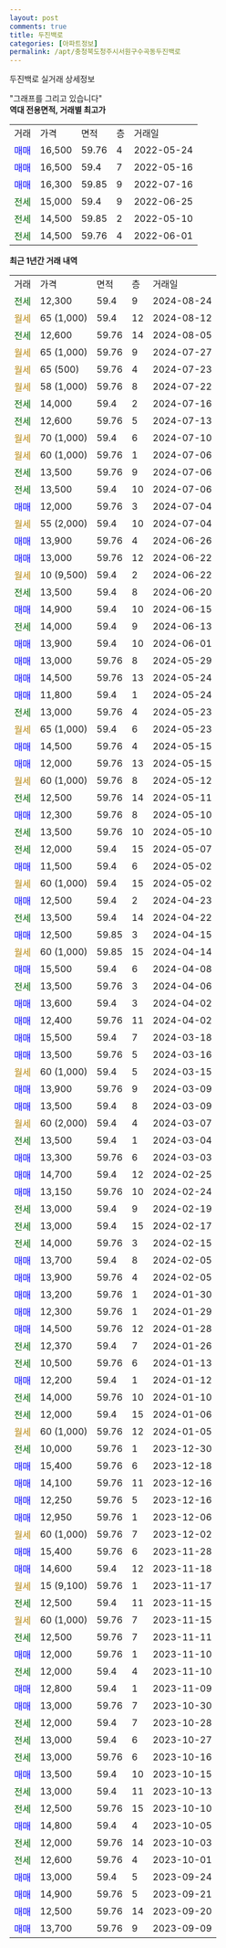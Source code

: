 ```yaml
---
layout: post
comments: true
title: 두진백로
categories: [아파트정보]
permalink: /apt/충청북도청주시서원구수곡동두진백로
---
```


두진백로 실거래 상세정보

<script type="text/javascript">
  google.charts.load('current', {'packages':['line', 'corechart']});
  google.charts.setOnLoadCallback(drawChart);

  function drawChart() {
    var data = new google.visualization.DataTable();
    data.addColumn('date', '거래일');
    data.addColumn('number', "매매");
    data.addColumn('number', "전세");
    data.addColumn('number', "전매");

    data.addRows([[new Date(Date.parse("2024-08-24")), null, 12300, null], [new Date(Date.parse("2024-08-12")), null, null, null], [new Date(Date.parse("2024-08-05")), null, 12600, null], [new Date(Date.parse("2024-07-27")), null, null, null], [new Date(Date.parse("2024-07-23")), null, null, null], [new Date(Date.parse("2024-07-22")), null, null, null], [new Date(Date.parse("2024-07-16")), null, 14000, null], [new Date(Date.parse("2024-07-13")), null, 12600, null], [new Date(Date.parse("2024-07-10")), null, null, null], [new Date(Date.parse("2024-07-06")), null, null, null], [new Date(Date.parse("2024-07-06")), null, 13500, null], [new Date(Date.parse("2024-07-06")), null, 13500, null], [new Date(Date.parse("2024-07-04")), 12000, null, null], [new Date(Date.parse("2024-07-04")), null, null, null], [new Date(Date.parse("2024-06-26")), 13900, null, null], [new Date(Date.parse("2024-06-22")), 13000, null, null], [new Date(Date.parse("2024-06-22")), null, null, null], [new Date(Date.parse("2024-06-20")), null, 13500, null], [new Date(Date.parse("2024-06-15")), 14900, null, null], [new Date(Date.parse("2024-06-13")), null, 14000, null], [new Date(Date.parse("2024-06-01")), 13900, null, null], [new Date(Date.parse("2024-05-29")), 13000, null, null], [new Date(Date.parse("2024-05-24")), 14500, null, null], [new Date(Date.parse("2024-05-24")), 11800, null, null], [new Date(Date.parse("2024-05-23")), null, 13000, null], [new Date(Date.parse("2024-05-23")), null, null, null], [new Date(Date.parse("2024-05-15")), 14500, null, null], [new Date(Date.parse("2024-05-15")), 12000, null, null], [new Date(Date.parse("2024-05-12")), null, null, null], [new Date(Date.parse("2024-05-11")), null, 12500, null], [new Date(Date.parse("2024-05-10")), 12300, null, null], [new Date(Date.parse("2024-05-10")), null, 13500, null], [new Date(Date.parse("2024-05-07")), null, 12000, null], [new Date(Date.parse("2024-05-02")), 11500, null, null], [new Date(Date.parse("2024-05-02")), null, null, null], [new Date(Date.parse("2024-04-23")), 12500, null, null], [new Date(Date.parse("2024-04-22")), null, 13500, null], [new Date(Date.parse("2024-04-15")), 12500, null, null], [new Date(Date.parse("2024-04-14")), null, null, null], [new Date(Date.parse("2024-04-08")), 15500, null, null], [new Date(Date.parse("2024-04-06")), null, 13500, null], [new Date(Date.parse("2024-04-02")), 13600, null, null], [new Date(Date.parse("2024-04-02")), 12400, null, null], [new Date(Date.parse("2024-03-18")), 15500, null, null], [new Date(Date.parse("2024-03-16")), 13500, null, null], [new Date(Date.parse("2024-03-15")), null, null, null], [new Date(Date.parse("2024-03-09")), 13900, null, null], [new Date(Date.parse("2024-03-09")), 13500, null, null], [new Date(Date.parse("2024-03-07")), null, null, null], [new Date(Date.parse("2024-03-04")), null, 13500, null], [new Date(Date.parse("2024-03-03")), 13300, null, null], [new Date(Date.parse("2024-02-25")), 14700, null, null], [new Date(Date.parse("2024-02-24")), 13150, null, null], [new Date(Date.parse("2024-02-19")), null, 13000, null], [new Date(Date.parse("2024-02-17")), null, 13000, null], [new Date(Date.parse("2024-02-15")), null, 14000, null], [new Date(Date.parse("2024-02-05")), 13700, null, null], [new Date(Date.parse("2024-02-05")), 13900, null, null], [new Date(Date.parse("2024-01-30")), 13200, null, null], [new Date(Date.parse("2024-01-29")), 12300, null, null], [new Date(Date.parse("2024-01-28")), 14500, null, null], [new Date(Date.parse("2024-01-26")), null, 12370, null], [new Date(Date.parse("2024-01-13")), null, 10500, null], [new Date(Date.parse("2024-01-12")), 12200, null, null], [new Date(Date.parse("2024-01-10")), null, 14000, null], [new Date(Date.parse("2024-01-06")), null, 12000, null], [new Date(Date.parse("2024-01-05")), null, null, null], [new Date(Date.parse("2023-12-30")), null, 10000, null], [new Date(Date.parse("2023-12-18")), 15400, null, null], [new Date(Date.parse("2023-12-16")), 14100, null, null], [new Date(Date.parse("2023-12-16")), 12250, null, null], [new Date(Date.parse("2023-12-06")), 12950, null, null], [new Date(Date.parse("2023-12-02")), null, null, null], [new Date(Date.parse("2023-11-28")), 15400, null, null], [new Date(Date.parse("2023-11-18")), 14600, null, null], [new Date(Date.parse("2023-11-17")), null, null, null], [new Date(Date.parse("2023-11-15")), null, 12500, null], [new Date(Date.parse("2023-11-15")), null, null, null], [new Date(Date.parse("2023-11-11")), null, 12500, null], [new Date(Date.parse("2023-11-10")), 12000, null, null], [new Date(Date.parse("2023-11-10")), null, 12000, null], [new Date(Date.parse("2023-11-09")), 12800, null, null], [new Date(Date.parse("2023-10-30")), 13000, null, null], [new Date(Date.parse("2023-10-28")), null, 12000, null], [new Date(Date.parse("2023-10-27")), null, 13000, null], [new Date(Date.parse("2023-10-16")), null, 13000, null], [new Date(Date.parse("2023-10-15")), 13500, null, null], [new Date(Date.parse("2023-10-13")), null, 13000, null], [new Date(Date.parse("2023-10-10")), null, 12500, null], [new Date(Date.parse("2023-10-05")), 14800, null, null], [new Date(Date.parse("2023-10-03")), null, 12000, null], [new Date(Date.parse("2023-10-01")), null, 12600, null], [new Date(Date.parse("2023-09-24")), 13000, null, null], [new Date(Date.parse("2023-09-21")), 14900, null, null], [new Date(Date.parse("2023-09-20")), 12500, null, null], [new Date(Date.parse("2023-09-09")), 13700, null, null]]);

    var options = {
      hAxis: {
        format: 'yyyy/MM/dd'
      },    
      lineWidth: 0,
      pointsVisible: true,    
      title: '최근 1년간 유형별 실거래가 분포',
      legend: { position: 'bottom' }
    };

    var formatter = new google.visualization.NumberFormat({pattern:'###,###'} );
    formatter.format(data, 1);
    formatter.format(data, 2);
    
    setTimeout(function() {
        var chart = new google.visualization.LineChart(document.getElementById('columnchart_material'));
        chart.draw(data, (options));
        document.getElementById('loading').style.display = 'none';
    }, 200);
  }
</script>


<div id="loading" style="z-index:20; display: block; margin-left: 0px">"그래프를 그리고 있습니다"</div>
<div id="columnchart_material" style="width: 95%; margin-left: 0px; display: block"></div>
<!-- contents start -->
<b>역대 전용면적, 거래별 최고가</b>
<table class="sortable">
    <tr>
      <td>거래</td>
      <td>가격</td>
      <td>면적</td>
      <td>층</td>
      <td>거래일</td>
    </tr>
        <tr>
          <td><a style="color: blue">매매</a></td>
          <td>16,500</td>
          <td>59.76</td>
          <td>4</td>
          <td>2022-05-24</td>
        </tr>            <tr>
          <td><a style="color: blue">매매</a></td>
          <td>16,500</td>
          <td>59.4</td>
          <td>7</td>
          <td>2022-05-16</td>
        </tr>            <tr>
          <td><a style="color: blue">매매</a></td>
          <td>16,300</td>
          <td>59.85</td>
          <td>9</td>
          <td>2022-07-16</td>
        </tr>        
        <tr>
              <td><a style="color: darkgreen">전세</a></td>
              <td>15,000</td>
              <td>59.4</td>
              <td>9</td>
              <td>2022-06-25</td>
            </tr>            <tr>
              <td><a style="color: darkgreen">전세</a></td>
              <td>14,500</td>
              <td>59.85</td>
              <td>2</td>
              <td>2022-05-10</td>
            </tr>            <tr>
              <td><a style="color: darkgreen">전세</a></td>
              <td>14,500</td>
              <td>59.76</td>
              <td>4</td>
              <td>2022-06-01</td>
            </tr>        
    
</table>

<b>최근 1년간 거래 내역</b>

<table class="sortable">
    <tr>
      <td>거래</td>
      <td>가격</td>
      <td>면적</td>
      <td>층</td>
      <td>거래일</td>
    </tr>
    <tr>
      <td><a style="color: darkgreen">전세</a></td>
      <td>12,300</td>
      <td>59.4</td>
      <td>9</td>
      <td>2024-08-24</td>
    </tr>          <tr>
      <td><a style="color: darkgoldenrod">월세</a></td>
      <td>65 (1,000)</td>
      <td>59.4</td>
      <td>12</td>
      <td>2024-08-12</td>
    </tr>          <tr>
      <td><a style="color: darkgreen">전세</a></td>
      <td>12,600</td>
      <td>59.76</td>
      <td>14</td>
      <td>2024-08-05</td>
    </tr>          <tr>
      <td><a style="color: darkgoldenrod">월세</a></td>
      <td>65 (1,000)</td>
      <td>59.76</td>
      <td>9</td>
      <td>2024-07-27</td>
    </tr>          <tr>
      <td><a style="color: darkgoldenrod">월세</a></td>
      <td>65 (500)</td>
      <td>59.76</td>
      <td>4</td>
      <td>2024-07-23</td>
    </tr>          <tr>
      <td><a style="color: darkgoldenrod">월세</a></td>
      <td>58 (1,000)</td>
      <td>59.76</td>
      <td>8</td>
      <td>2024-07-22</td>
    </tr>          <tr>
      <td><a style="color: darkgreen">전세</a></td>
      <td>14,000</td>
      <td>59.4</td>
      <td>2</td>
      <td>2024-07-16</td>
    </tr>          <tr>
      <td><a style="color: darkgreen">전세</a></td>
      <td>12,600</td>
      <td>59.76</td>
      <td>5</td>
      <td>2024-07-13</td>
    </tr>          <tr>
      <td><a style="color: darkgoldenrod">월세</a></td>
      <td>70 (1,000)</td>
      <td>59.4</td>
      <td>6</td>
      <td>2024-07-10</td>
    </tr>          <tr>
      <td><a style="color: darkgoldenrod">월세</a></td>
      <td>60 (1,000)</td>
      <td>59.76</td>
      <td>1</td>
      <td>2024-07-06</td>
    </tr>          <tr>
      <td><a style="color: darkgreen">전세</a></td>
      <td>13,500</td>
      <td>59.76</td>
      <td>9</td>
      <td>2024-07-06</td>
    </tr>          <tr>
      <td><a style="color: darkgreen">전세</a></td>
      <td>13,500</td>
      <td>59.4</td>
      <td>10</td>
      <td>2024-07-06</td>
    </tr>          <tr>
      <td><a style="color: blue">매매</a></td>
      <td>12,000</td>
      <td>59.76</td>
      <td>3</td>
      <td>2024-07-04</td>
    </tr>          <tr>
      <td><a style="color: darkgoldenrod">월세</a></td>
      <td>55 (2,000)</td>
      <td>59.4</td>
      <td>10</td>
      <td>2024-07-04</td>
    </tr>          <tr>
      <td><a style="color: blue">매매</a></td>
      <td>13,900</td>
      <td>59.76</td>
      <td>4</td>
      <td>2024-06-26</td>
    </tr>          <tr>
      <td><a style="color: blue">매매</a></td>
      <td>13,000</td>
      <td>59.76</td>
      <td>12</td>
      <td>2024-06-22</td>
    </tr>          <tr>
      <td><a style="color: darkgoldenrod">월세</a></td>
      <td>10 (9,500)</td>
      <td>59.4</td>
      <td>2</td>
      <td>2024-06-22</td>
    </tr>          <tr>
      <td><a style="color: darkgreen">전세</a></td>
      <td>13,500</td>
      <td>59.4</td>
      <td>8</td>
      <td>2024-06-20</td>
    </tr>          <tr>
      <td><a style="color: blue">매매</a></td>
      <td>14,900</td>
      <td>59.4</td>
      <td>10</td>
      <td>2024-06-15</td>
    </tr>          <tr>
      <td><a style="color: darkgreen">전세</a></td>
      <td>14,000</td>
      <td>59.4</td>
      <td>9</td>
      <td>2024-06-13</td>
    </tr>          <tr>
      <td><a style="color: blue">매매</a></td>
      <td>13,900</td>
      <td>59.4</td>
      <td>10</td>
      <td>2024-06-01</td>
    </tr>          <tr>
      <td><a style="color: blue">매매</a></td>
      <td>13,000</td>
      <td>59.76</td>
      <td>8</td>
      <td>2024-05-29</td>
    </tr>          <tr>
      <td><a style="color: blue">매매</a></td>
      <td>14,500</td>
      <td>59.76</td>
      <td>13</td>
      <td>2024-05-24</td>
    </tr>          <tr>
      <td><a style="color: blue">매매</a></td>
      <td>11,800</td>
      <td>59.4</td>
      <td>1</td>
      <td>2024-05-24</td>
    </tr>          <tr>
      <td><a style="color: darkgreen">전세</a></td>
      <td>13,000</td>
      <td>59.76</td>
      <td>4</td>
      <td>2024-05-23</td>
    </tr>          <tr>
      <td><a style="color: darkgoldenrod">월세</a></td>
      <td>65 (1,000)</td>
      <td>59.4</td>
      <td>6</td>
      <td>2024-05-23</td>
    </tr>          <tr>
      <td><a style="color: blue">매매</a></td>
      <td>14,500</td>
      <td>59.76</td>
      <td>4</td>
      <td>2024-05-15</td>
    </tr>          <tr>
      <td><a style="color: blue">매매</a></td>
      <td>12,000</td>
      <td>59.76</td>
      <td>13</td>
      <td>2024-05-15</td>
    </tr>          <tr>
      <td><a style="color: darkgoldenrod">월세</a></td>
      <td>60 (1,000)</td>
      <td>59.76</td>
      <td>8</td>
      <td>2024-05-12</td>
    </tr>          <tr>
      <td><a style="color: darkgreen">전세</a></td>
      <td>12,500</td>
      <td>59.76</td>
      <td>14</td>
      <td>2024-05-11</td>
    </tr>          <tr>
      <td><a style="color: blue">매매</a></td>
      <td>12,300</td>
      <td>59.76</td>
      <td>8</td>
      <td>2024-05-10</td>
    </tr>          <tr>
      <td><a style="color: darkgreen">전세</a></td>
      <td>13,500</td>
      <td>59.76</td>
      <td>10</td>
      <td>2024-05-10</td>
    </tr>          <tr>
      <td><a style="color: darkgreen">전세</a></td>
      <td>12,000</td>
      <td>59.4</td>
      <td>15</td>
      <td>2024-05-07</td>
    </tr>          <tr>
      <td><a style="color: blue">매매</a></td>
      <td>11,500</td>
      <td>59.4</td>
      <td>6</td>
      <td>2024-05-02</td>
    </tr>          <tr>
      <td><a style="color: darkgoldenrod">월세</a></td>
      <td>60 (1,000)</td>
      <td>59.4</td>
      <td>15</td>
      <td>2024-05-02</td>
    </tr>          <tr>
      <td><a style="color: blue">매매</a></td>
      <td>12,500</td>
      <td>59.4</td>
      <td>2</td>
      <td>2024-04-23</td>
    </tr>          <tr>
      <td><a style="color: darkgreen">전세</a></td>
      <td>13,500</td>
      <td>59.4</td>
      <td>14</td>
      <td>2024-04-22</td>
    </tr>          <tr>
      <td><a style="color: blue">매매</a></td>
      <td>12,500</td>
      <td>59.85</td>
      <td>3</td>
      <td>2024-04-15</td>
    </tr>          <tr>
      <td><a style="color: darkgoldenrod">월세</a></td>
      <td>60 (1,000)</td>
      <td>59.85</td>
      <td>15</td>
      <td>2024-04-14</td>
    </tr>          <tr>
      <td><a style="color: blue">매매</a></td>
      <td>15,500</td>
      <td>59.4</td>
      <td>6</td>
      <td>2024-04-08</td>
    </tr>          <tr>
      <td><a style="color: darkgreen">전세</a></td>
      <td>13,500</td>
      <td>59.76</td>
      <td>3</td>
      <td>2024-04-06</td>
    </tr>          <tr>
      <td><a style="color: blue">매매</a></td>
      <td>13,600</td>
      <td>59.4</td>
      <td>3</td>
      <td>2024-04-02</td>
    </tr>          <tr>
      <td><a style="color: blue">매매</a></td>
      <td>12,400</td>
      <td>59.76</td>
      <td>11</td>
      <td>2024-04-02</td>
    </tr>          <tr>
      <td><a style="color: blue">매매</a></td>
      <td>15,500</td>
      <td>59.4</td>
      <td>7</td>
      <td>2024-03-18</td>
    </tr>          <tr>
      <td><a style="color: blue">매매</a></td>
      <td>13,500</td>
      <td>59.76</td>
      <td>5</td>
      <td>2024-03-16</td>
    </tr>          <tr>
      <td><a style="color: darkgoldenrod">월세</a></td>
      <td>60 (1,000)</td>
      <td>59.4</td>
      <td>5</td>
      <td>2024-03-15</td>
    </tr>          <tr>
      <td><a style="color: blue">매매</a></td>
      <td>13,900</td>
      <td>59.76</td>
      <td>9</td>
      <td>2024-03-09</td>
    </tr>          <tr>
      <td><a style="color: blue">매매</a></td>
      <td>13,500</td>
      <td>59.4</td>
      <td>8</td>
      <td>2024-03-09</td>
    </tr>          <tr>
      <td><a style="color: darkgoldenrod">월세</a></td>
      <td>60 (2,000)</td>
      <td>59.4</td>
      <td>4</td>
      <td>2024-03-07</td>
    </tr>          <tr>
      <td><a style="color: darkgreen">전세</a></td>
      <td>13,500</td>
      <td>59.4</td>
      <td>1</td>
      <td>2024-03-04</td>
    </tr>          <tr>
      <td><a style="color: blue">매매</a></td>
      <td>13,300</td>
      <td>59.76</td>
      <td>6</td>
      <td>2024-03-03</td>
    </tr>          <tr>
      <td><a style="color: blue">매매</a></td>
      <td>14,700</td>
      <td>59.4</td>
      <td>12</td>
      <td>2024-02-25</td>
    </tr>          <tr>
      <td><a style="color: blue">매매</a></td>
      <td>13,150</td>
      <td>59.76</td>
      <td>10</td>
      <td>2024-02-24</td>
    </tr>          <tr>
      <td><a style="color: darkgreen">전세</a></td>
      <td>13,000</td>
      <td>59.4</td>
      <td>9</td>
      <td>2024-02-19</td>
    </tr>          <tr>
      <td><a style="color: darkgreen">전세</a></td>
      <td>13,000</td>
      <td>59.4</td>
      <td>15</td>
      <td>2024-02-17</td>
    </tr>          <tr>
      <td><a style="color: darkgreen">전세</a></td>
      <td>14,000</td>
      <td>59.76</td>
      <td>3</td>
      <td>2024-02-15</td>
    </tr>          <tr>
      <td><a style="color: blue">매매</a></td>
      <td>13,700</td>
      <td>59.4</td>
      <td>8</td>
      <td>2024-02-05</td>
    </tr>          <tr>
      <td><a style="color: blue">매매</a></td>
      <td>13,900</td>
      <td>59.76</td>
      <td>4</td>
      <td>2024-02-05</td>
    </tr>          <tr>
      <td><a style="color: blue">매매</a></td>
      <td>13,200</td>
      <td>59.76</td>
      <td>1</td>
      <td>2024-01-30</td>
    </tr>          <tr>
      <td><a style="color: blue">매매</a></td>
      <td>12,300</td>
      <td>59.76</td>
      <td>1</td>
      <td>2024-01-29</td>
    </tr>          <tr>
      <td><a style="color: blue">매매</a></td>
      <td>14,500</td>
      <td>59.76</td>
      <td>12</td>
      <td>2024-01-28</td>
    </tr>          <tr>
      <td><a style="color: darkgreen">전세</a></td>
      <td>12,370</td>
      <td>59.4</td>
      <td>7</td>
      <td>2024-01-26</td>
    </tr>          <tr>
      <td><a style="color: darkgreen">전세</a></td>
      <td>10,500</td>
      <td>59.76</td>
      <td>6</td>
      <td>2024-01-13</td>
    </tr>          <tr>
      <td><a style="color: blue">매매</a></td>
      <td>12,200</td>
      <td>59.4</td>
      <td>1</td>
      <td>2024-01-12</td>
    </tr>          <tr>
      <td><a style="color: darkgreen">전세</a></td>
      <td>14,000</td>
      <td>59.76</td>
      <td>10</td>
      <td>2024-01-10</td>
    </tr>          <tr>
      <td><a style="color: darkgreen">전세</a></td>
      <td>12,000</td>
      <td>59.4</td>
      <td>15</td>
      <td>2024-01-06</td>
    </tr>          <tr>
      <td><a style="color: darkgoldenrod">월세</a></td>
      <td>60 (1,000)</td>
      <td>59.76</td>
      <td>12</td>
      <td>2024-01-05</td>
    </tr>          <tr>
      <td><a style="color: darkgreen">전세</a></td>
      <td>10,000</td>
      <td>59.76</td>
      <td>1</td>
      <td>2023-12-30</td>
    </tr>          <tr>
      <td><a style="color: blue">매매</a></td>
      <td>15,400</td>
      <td>59.76</td>
      <td>6</td>
      <td>2023-12-18</td>
    </tr>          <tr>
      <td><a style="color: blue">매매</a></td>
      <td>14,100</td>
      <td>59.76</td>
      <td>11</td>
      <td>2023-12-16</td>
    </tr>          <tr>
      <td><a style="color: blue">매매</a></td>
      <td>12,250</td>
      <td>59.76</td>
      <td>5</td>
      <td>2023-12-16</td>
    </tr>          <tr>
      <td><a style="color: blue">매매</a></td>
      <td>12,950</td>
      <td>59.76</td>
      <td>1</td>
      <td>2023-12-06</td>
    </tr>          <tr>
      <td><a style="color: darkgoldenrod">월세</a></td>
      <td>60 (1,000)</td>
      <td>59.76</td>
      <td>7</td>
      <td>2023-12-02</td>
    </tr>          <tr>
      <td><a style="color: blue">매매</a></td>
      <td>15,400</td>
      <td>59.76</td>
      <td>6</td>
      <td>2023-11-28</td>
    </tr>          <tr>
      <td><a style="color: blue">매매</a></td>
      <td>14,600</td>
      <td>59.4</td>
      <td>12</td>
      <td>2023-11-18</td>
    </tr>          <tr>
      <td><a style="color: darkgoldenrod">월세</a></td>
      <td>15 (9,100)</td>
      <td>59.76</td>
      <td>1</td>
      <td>2023-11-17</td>
    </tr>          <tr>
      <td><a style="color: darkgreen">전세</a></td>
      <td>12,500</td>
      <td>59.4</td>
      <td>11</td>
      <td>2023-11-15</td>
    </tr>          <tr>
      <td><a style="color: darkgoldenrod">월세</a></td>
      <td>60 (1,000)</td>
      <td>59.76</td>
      <td>7</td>
      <td>2023-11-15</td>
    </tr>          <tr>
      <td><a style="color: darkgreen">전세</a></td>
      <td>12,500</td>
      <td>59.76</td>
      <td>7</td>
      <td>2023-11-11</td>
    </tr>          <tr>
      <td><a style="color: blue">매매</a></td>
      <td>12,000</td>
      <td>59.76</td>
      <td>1</td>
      <td>2023-11-10</td>
    </tr>          <tr>
      <td><a style="color: darkgreen">전세</a></td>
      <td>12,000</td>
      <td>59.4</td>
      <td>4</td>
      <td>2023-11-10</td>
    </tr>          <tr>
      <td><a style="color: blue">매매</a></td>
      <td>12,800</td>
      <td>59.4</td>
      <td>1</td>
      <td>2023-11-09</td>
    </tr>          <tr>
      <td><a style="color: blue">매매</a></td>
      <td>13,000</td>
      <td>59.76</td>
      <td>7</td>
      <td>2023-10-30</td>
    </tr>          <tr>
      <td><a style="color: darkgreen">전세</a></td>
      <td>12,000</td>
      <td>59.4</td>
      <td>7</td>
      <td>2023-10-28</td>
    </tr>          <tr>
      <td><a style="color: darkgreen">전세</a></td>
      <td>13,000</td>
      <td>59.4</td>
      <td>6</td>
      <td>2023-10-27</td>
    </tr>          <tr>
      <td><a style="color: darkgreen">전세</a></td>
      <td>13,000</td>
      <td>59.76</td>
      <td>6</td>
      <td>2023-10-16</td>
    </tr>          <tr>
      <td><a style="color: blue">매매</a></td>
      <td>13,500</td>
      <td>59.4</td>
      <td>10</td>
      <td>2023-10-15</td>
    </tr>          <tr>
      <td><a style="color: darkgreen">전세</a></td>
      <td>13,000</td>
      <td>59.4</td>
      <td>11</td>
      <td>2023-10-13</td>
    </tr>          <tr>
      <td><a style="color: darkgreen">전세</a></td>
      <td>12,500</td>
      <td>59.76</td>
      <td>15</td>
      <td>2023-10-10</td>
    </tr>          <tr>
      <td><a style="color: blue">매매</a></td>
      <td>14,800</td>
      <td>59.4</td>
      <td>4</td>
      <td>2023-10-05</td>
    </tr>          <tr>
      <td><a style="color: darkgreen">전세</a></td>
      <td>12,000</td>
      <td>59.76</td>
      <td>14</td>
      <td>2023-10-03</td>
    </tr>          <tr>
      <td><a style="color: darkgreen">전세</a></td>
      <td>12,600</td>
      <td>59.76</td>
      <td>4</td>
      <td>2023-10-01</td>
    </tr>          <tr>
      <td><a style="color: blue">매매</a></td>
      <td>13,000</td>
      <td>59.4</td>
      <td>5</td>
      <td>2023-09-24</td>
    </tr>          <tr>
      <td><a style="color: blue">매매</a></td>
      <td>14,900</td>
      <td>59.76</td>
      <td>5</td>
      <td>2023-09-21</td>
    </tr>          <tr>
      <td><a style="color: blue">매매</a></td>
      <td>12,500</td>
      <td>59.76</td>
      <td>14</td>
      <td>2023-09-20</td>
    </tr>          <tr>
      <td><a style="color: blue">매매</a></td>
      <td>13,700</td>
      <td>59.76</td>
      <td>9</td>
      <td>2023-09-09</td>
    </tr>      </table>
<!-- contents end -->    

